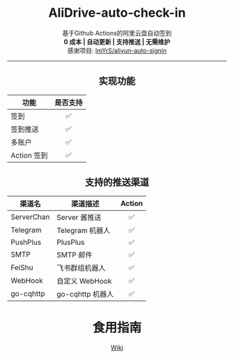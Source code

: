 <div align=center>

# AliDrive-auto-check-in  

基于Github Actions的阿里云盘自动签到  
**0 成本 | 自动更新 | 支持推送 | 无需维护**  
感谢项目: [ImYrS/aliyun-auto-signin](https://github.com/ImYrS/aliyun-auto-signin)  

---  
## 实现功能
  | 功能        | 是否支持 |
|-----------|:----:|
| 签到        |  ✅   |
| 签到推送      |  ✅   |
| 多账户       |  ✅   |
| Action 签到 |  ✅   |  

## 支持的推送渠道
| 渠道名        | 渠道描述          | Action |
|------------|---------------|:------:|
| ServerChan | Server 酱推送    | ✅  |
| Telegram   | Telegram 机器人  | ✅  |
| PushPlus   | PlusPlus      | ✅  |
| SMTP       | SMTP 邮件       | ✅  |
| FeiShu     | 飞书群组机器人       | ✅  |
| WebHook    | 自定义 WebHook   | ✅  |
| go-cqhttp  | go-cqhttp 机器人 | ✅  |


# 食用指南
[Wiki](https://github.com/Cool-doc/AliDrive-auto-check-in/wiki)

</div>
